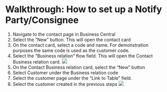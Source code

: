 # Walkthrough: How to set up a Notify Party/Consignee

1. Navigate to the contact page in Business Central
2. Select the “New” button. This will open the contact card
3. On the contact card, select a code and name. For demonstration purposes the same code is used as the customer code.
4. Select the “Business relation” flow field. This will open the Contact Business relation card. ![](https://s3.amazonaws.com/cdn.freshdesk.com/data/helpdesk/attachments/production/8131426762/original/1g5185pnNB55OV0RVRgeLcVi2OcBcjijoQ.png?1718787788)
5. On the Contact Business relation card, select the “New” button
6. Select Customer under the Business relation code
7. Select the customer page under the “Link to Table” field.
8. Select the customer created in the previous steps ![](https://s3.amazonaws.com/cdn.freshdesk.com/data/helpdesk/attachments/production/8131426750/original/Cde8wAAUYWV8-8T5XM88NkSXruYIjnQCgQ.png?1718787777)
